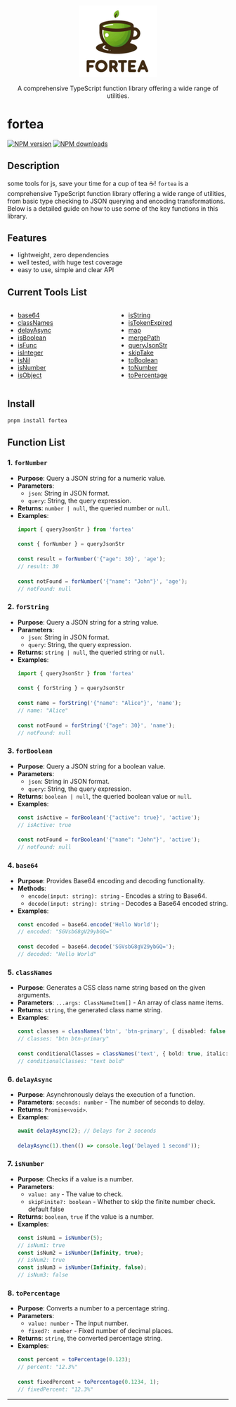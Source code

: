<p align="center">
  <img width="180" src="./fortea.png" alt="fortea logo">
</p>

<p align="center">A comprehensive TypeScript function library offering a wide range of utilities.</p>

# fortea

[![NPM version](https://img.shields.io/npm/v/fortea.svg?style=flat)](https://npmjs.com/package/fortea) [![NPM downloads](https://img.shields.io/npm/dm/fortea.svg?style=flat)](https://npmjs.com/package/fortea)

## Description

some tools for js, save your time for a cup of tea ☕️!
`fortea` is a comprehensive TypeScript function library offering a wide range of utilities, from basic type checking to
JSON querying and encoding transformations. Below is a detailed guide on how to use some of the key functions in this
library.

## Features

- lightweight, zero dependencies
- well tested, with huge test coverage
- easy to use, simple and clear API

## Current Tools List

<div style="width: 100%;display: flex">
  <div style="width: 50%;display: inline-block">
    <ul>
        <li>
          <a href="https://github.com/irychen/fortea/blob/main/src/base64/index.ts">base64</a>
        </li>
        <li>
          <a href="https://github.com/irychen/fortea/blob/main/src/classNames/index.ts">classNames</a>
        </li>
        <li>
          <a href="https://github.com/irychen/fortea/blob/main/src/delayAsync/index.ts">delayAsync</a>
        </li>
        <li>
          <a href="https://github.com/irychen/fortea/blob/main/src/isBoolean/index.ts">isBoolean</a>
        </li>
        <li>
          <a href="https://github.com/irychen/fortea/blob/main/src/isFunc/index.ts">isFunc</a>
        </li>
        <li>
          <a  href="https://github.com/irychen/fortea/blob/main/src/isInteger/index.ts">isInteger</a>
        </li>
        <li>
          <a href="https://github.com/irychen/fortea/blob/main/src/isNil/index.ts">isNil</a>
        </li>
        <li>
          <a href="https://github.com/irychen/fortea/blob/main/src/isNumber/index.ts">isNumber</a>
        </li>
        <li>
          <a href="https://github.com/irychen/fortea/blob/main/src/isObject/index.ts">isObject</a>
        </li>
    </ul>
  </div>
 <div style="width: 50%;display: inline-block">
    <ul>
        <li>
          <a href="https://github.com/irychen/fortea/blob/main/src/isString/index.ts">isString</a>
        </li>
        <li>
          <a href="https://github.com/irychen/fortea/blob/main/src/isTokenExpired/index.ts">isTokenExpired</a>
        </li>
        <li>
          <a href="https://github.com/irychen/fortea/blob/main/src/map/index.ts">map</a>
        </li>
        <li>
          <a href="https://github.com/irychen/fortea/blob/main/src/mergePath/index.ts">mergePath</a>
        </li>
        <li>
          <a href="https://github.com/irychen/fortea/blob/main/src/queryJsonStr/index.ts">queryJsonStr</a>
        </li>
        <li>
          <a href="https://github.com/irychen/fortea/blob/main/src/skipTake/index.ts">skipTake</a>
        </li>
        <li>
          <a href="https://github.com/irychen/fortea/blob/main/src/toBoolean/index.ts">toBoolean</a>
        </li>
        <li>
          <a href="https://github.com/irychen/fortea/blob/main/src/toNumber/index.ts">toNumber</a>
        </li>
        <li>
          <a href="https://github.com/irychen/fortea/blob/main/src/toPercentage/index.ts">toPercentage</a>
        </li>
    </ul>
  </div>
</div>

## Install

```bash
pnpm install fortea
```

## Function List

### 1. `forNumber`

- **Purpose**: Query a JSON string for a numeric value.
- **Parameters**:
    - `json`: String in JSON format.
    - `query`: String, the query expression.
- **Returns**: `number | null`, the queried number or `null`.
- **Examples**:
  ```typescript
  import { queryJsonStr } from 'fortea'
  
  const { forNumber } = queryJsonStr
  
  const result = forNumber('{"age": 30}', 'age');
  // result: 30

  const notFound = forNumber('{"name": "John"}', 'age');
  // notFound: null
  ```

### 2. `forString`

- **Purpose**: Query a JSON string for a string value.
- **Parameters**:
    - `json`: String in JSON format.
    - `query`: String, the query expression.
- **Returns**: `string | null`, the queried string or `null`.
- **Examples**:
  ```typescript
  import { queryJsonStr } from 'fortea'
  
  const { forString } = queryJsonStr
  
  const name = forString('{"name": "Alice"}', 'name');
  // name: "Alice"

  const notFound = forString('{"age": 30}', 'name');
  // notFound: null
  ```

### 3. `forBoolean`

- **Purpose**: Query a JSON string for a boolean value.
- **Parameters**:
    - `json`: String in JSON format.
    - `query`: String, the query expression.
- **Returns**: `boolean | null`, the queried boolean value or `null`.
- **Examples**:
  ```typescript
  const isActive = forBoolean('{"active": true}', 'active');
  // isActive: true

  const notFound = forBoolean('{"name": "John"}', 'active');
  // notFound: null
  ```

### 4. `base64`

- **Purpose**: Provides Base64 encoding and decoding functionality.
- **Methods**:
    - `encode(input: string): string` - Encodes a string to Base64.
    - `decode(input: string): string` - Decodes a Base64 encoded string.
- **Examples**:
  ```typescript
  const encoded = base64.encode('Hello World');
  // encoded: "SGVsbG8gV29ybGQ="

  const decoded = base64.decode('SGVsbG8gV29ybGQ=');
  // decoded: "Hello World"
  ```

### 5. `classNames`

- **Purpose**: Generates a CSS class name string based on the given arguments.
- **Parameters**: `...args: ClassNameItem[]` - An array of class name items.
- **Returns**: `string`, the generated class name string.
- **Examples**:
  ```typescript
  const classes = classNames('btn', 'btn-primary', { disabled: false });
  // classes: "btn btn-primary"

  const conditionalClasses = classNames('text', { bold: true, italic: false });
  // conditionalClasses: "text bold"
  ```

### 6. `delayAsync`

- **Purpose**: Asynchronously delays the execution of a function.
- **Parameters**: `seconds: number` - The number of seconds to delay.
- **Returns**: `Promise<void>`.
- **Examples**:
  ```typescript
  await delayAsync(2); // Delays for 2 seconds

  delayAsync(1).then(() => console.log('Delayed 1 second'));
  ```

### 7. `isNumber`

- **Purpose**: Checks if a value is a number.
- **Parameters**:
    - `value: any` - The value to check.
    - `skipFinite?: boolean` - Whether to skip the finite number check. default false
- **Returns**: `boolean`, `true` if the value is a number.
- **Examples**:
  ```typescript
  const isNum1 = isNumber(5);
  // isNum1: true
  const isNum2 = isNumber(Infinity, true);
  // isNum2: true
  const isNum3 = isNumber(Infinity, false);
  // isNum3: false
  ```

### 8. `toPercentage`

- **Purpose**: Converts a number to a percentage string.
- **Parameters**:
    - `value: number` - The input number.
    - `fixed?: number` - Fixed number of decimal places.
- **Returns**: `string`, the converted percentage string.
- **Examples**:
  ```typescript
  const percent = toPercentage(0.123);
  // percent: "12.3%"

  const fixedPercent = toPercentage(0.1234, 1);
  // fixedPercent: "12.3%"
  ```

---

